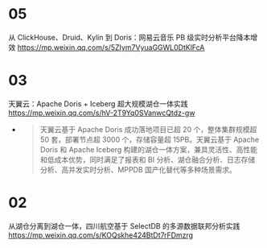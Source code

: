 
# 05

从 ClickHouse、Druid、Kylin 到 Doris：网易云音乐 PB 级实时分析平台降本增效 https://mp.weixin.qq.com/s/5ZIym7VyuaGGWL0DtKlFcA

# 03

天翼云：Apache Doris + Iceberg 超大规模湖仓一体实践 https://mp.weixin.qq.com/s/hV-2T9Yq0SVanwcQtdz-gw
- > 天翼云基于 Apache Doris 成功落地项目已超 20 个，整体集群规模超 50 套，部署节点超 3000 个，存储容量超 15PB。天翼云基于 Apache Doris 和 Apache Iceberg 构建的湖仓一体方案，兼具灵活性、高性能和低成本优势，同时满足了报表和 BI 分析、湖仓融合分析、日志存储分析、高并发实时分析、MPPDB 国产化替代等多种场景需求。

# 02

从湖仓分离到湖仓一体，四川航空基于 SelectDB 的多源数据联邦分析实践 https://mp.weixin.qq.com/s/KOQskhe424BtDt7rFDmzrg
